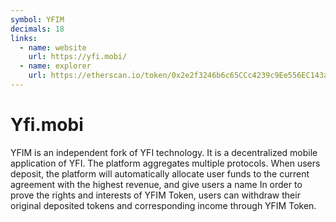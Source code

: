 ```yaml
---
symbol: YFIM
decimals: 18
links:
  - name: website
    url: https://yfi.mobi/
  - name: explorer
    url: https://etherscan.io/token/0x2e2f3246b6c65CCc4239c9Ee556EC143a7E5DE2c
---
```


# Yfi.mobi

YFIM is an independent fork of YFI technology. It is a decentralized mobile application of YFI. The platform aggregates multiple protocols. When users deposit, the platform will automatically allocate user funds to the current agreement with the highest revenue, and give users a name In order to prove the rights and interests of YFIM Token, users can withdraw their original deposited tokens and corresponding income through YFIM Token.
